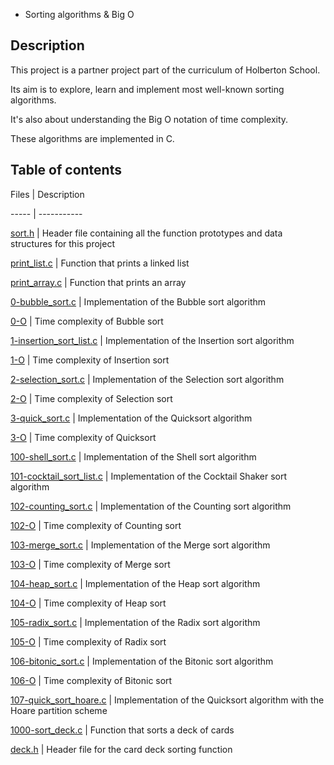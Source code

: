  - Sorting algorithms & Big O


## Description

This project is a partner project part of the curriculum of Holberton School.

Its aim is to explore, learn and implement most well-known sorting algorithms.

It's also about understanding the Big O notation of time complexity.

These algorithms are implemented in C.


## Table of contents

Files | Description

----- | -----------

[sort.h](./sort.h) | Header file containing all the function prototypes and data structures for this project

[print_list.c](./print_list.c) | Function that prints a linked list

[print_array.c](./print_array.c) | Function that prints an array

[0-bubble_sort.c](./0-bubble_sort.c) | Implementation of the Bubble sort algorithm

[0-O](./0-O) | Time complexity of Bubble sort

[1-insertion_sort_list.c](./1-insertion_sort_list.c) | Implementation of the Insertion sort algorithm

[1-O](./1-O) | Time complexity of Insertion sort

[2-selection_sort.c](./2-selection_sort.c) | Implementation of the Selection sort algorithm

[2-O](./2-O) | Time complexity of Selection sort

[3-quick_sort.c](./3-quick_sort.c) | Implementation of the Quicksort algorithm

[3-O](./3-O) | Time complexity of Quicksort

[100-shell_sort.c](./100-shell_sort.c) | Implementation of the Shell sort algorithm

[101-cocktail_sort_list.c](./101-cocktail_sort_list.c) | Implementation of the Cocktail Shaker sort algorithm

[102-counting_sort.c](./102-counting_sort.c) | Implementation of the Counting sort algorithm

[102-O](./102-O) | Time complexity of Counting sort

[103-merge_sort.c](./103-merge_sort.c) | Implementation of the Merge sort algorithm

[103-O](./103-O) | Time complexity of Merge sort

[104-heap_sort.c](./104-heap_sort.c) | Implementation of the Heap sort algorithm

[104-O](./104-O) | Time complexity of Heap sort

[105-radix_sort.c](./105-radix_sort.c) | Implementation of the Radix sort algorithm

[105-O](./105-O) | Time complexity of Radix sort

[106-bitonic_sort.c](./106-bitonic_sort.c) | Implementation of the Bitonic sort algorithm

[106-O](./106-O) | Time complexity of Bitonic sort

[107-quick_sort_hoare.c](./107-quick_sort_hoare.c) | Implementation of the Quicksort algorithm with the Hoare partition scheme

[1000-sort_deck.c](./1000-sort_deck.c) | Function that sorts a deck of cards

[deck.h](./deck.h) | Header file for the card deck sorting function


